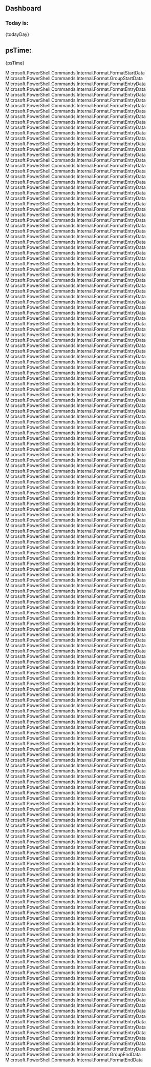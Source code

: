 ## Dashboard

### Today is:
{todayDay}

## psTime:
{psTime}

Microsoft.PowerShell.Commands.Internal.Format.FormatStartData Microsoft.PowerShell.Commands.Internal.Format.GroupStartData Microsoft.PowerShell.Commands.Internal.Format.FormatEntryData Microsoft.PowerShell.Commands.Internal.Format.FormatEntryData Microsoft.PowerShell.Commands.Internal.Format.FormatEntryData Microsoft.PowerShell.Commands.Internal.Format.FormatEntryData Microsoft.PowerShell.Commands.Internal.Format.FormatEntryData Microsoft.PowerShell.Commands.Internal.Format.FormatEntryData Microsoft.PowerShell.Commands.Internal.Format.FormatEntryData Microsoft.PowerShell.Commands.Internal.Format.FormatEntryData Microsoft.PowerShell.Commands.Internal.Format.FormatEntryData Microsoft.PowerShell.Commands.Internal.Format.FormatEntryData Microsoft.PowerShell.Commands.Internal.Format.FormatEntryData Microsoft.PowerShell.Commands.Internal.Format.FormatEntryData Microsoft.PowerShell.Commands.Internal.Format.FormatEntryData Microsoft.PowerShell.Commands.Internal.Format.FormatEntryData Microsoft.PowerShell.Commands.Internal.Format.FormatEntryData Microsoft.PowerShell.Commands.Internal.Format.FormatEntryData Microsoft.PowerShell.Commands.Internal.Format.FormatEntryData Microsoft.PowerShell.Commands.Internal.Format.FormatEntryData Microsoft.PowerShell.Commands.Internal.Format.FormatEntryData Microsoft.PowerShell.Commands.Internal.Format.FormatEntryData Microsoft.PowerShell.Commands.Internal.Format.FormatEntryData Microsoft.PowerShell.Commands.Internal.Format.FormatEntryData Microsoft.PowerShell.Commands.Internal.Format.FormatEntryData Microsoft.PowerShell.Commands.Internal.Format.FormatEntryData Microsoft.PowerShell.Commands.Internal.Format.FormatEntryData Microsoft.PowerShell.Commands.Internal.Format.FormatEntryData Microsoft.PowerShell.Commands.Internal.Format.FormatEntryData Microsoft.PowerShell.Commands.Internal.Format.FormatEntryData Microsoft.PowerShell.Commands.Internal.Format.FormatEntryData Microsoft.PowerShell.Commands.Internal.Format.FormatEntryData Microsoft.PowerShell.Commands.Internal.Format.FormatEntryData Microsoft.PowerShell.Commands.Internal.Format.FormatEntryData Microsoft.PowerShell.Commands.Internal.Format.FormatEntryData Microsoft.PowerShell.Commands.Internal.Format.FormatEntryData Microsoft.PowerShell.Commands.Internal.Format.FormatEntryData Microsoft.PowerShell.Commands.Internal.Format.FormatEntryData Microsoft.PowerShell.Commands.Internal.Format.FormatEntryData Microsoft.PowerShell.Commands.Internal.Format.FormatEntryData Microsoft.PowerShell.Commands.Internal.Format.FormatEntryData Microsoft.PowerShell.Commands.Internal.Format.FormatEntryData Microsoft.PowerShell.Commands.Internal.Format.FormatEntryData Microsoft.PowerShell.Commands.Internal.Format.FormatEntryData Microsoft.PowerShell.Commands.Internal.Format.FormatEntryData Microsoft.PowerShell.Commands.Internal.Format.FormatEntryData Microsoft.PowerShell.Commands.Internal.Format.FormatEntryData Microsoft.PowerShell.Commands.Internal.Format.FormatEntryData Microsoft.PowerShell.Commands.Internal.Format.FormatEntryData Microsoft.PowerShell.Commands.Internal.Format.FormatEntryData Microsoft.PowerShell.Commands.Internal.Format.FormatEntryData Microsoft.PowerShell.Commands.Internal.Format.FormatEntryData Microsoft.PowerShell.Commands.Internal.Format.FormatEntryData Microsoft.PowerShell.Commands.Internal.Format.FormatEntryData Microsoft.PowerShell.Commands.Internal.Format.FormatEntryData Microsoft.PowerShell.Commands.Internal.Format.FormatEntryData Microsoft.PowerShell.Commands.Internal.Format.FormatEntryData Microsoft.PowerShell.Commands.Internal.Format.FormatEntryData Microsoft.PowerShell.Commands.Internal.Format.FormatEntryData Microsoft.PowerShell.Commands.Internal.Format.FormatEntryData Microsoft.PowerShell.Commands.Internal.Format.FormatEntryData Microsoft.PowerShell.Commands.Internal.Format.FormatEntryData Microsoft.PowerShell.Commands.Internal.Format.FormatEntryData Microsoft.PowerShell.Commands.Internal.Format.FormatEntryData Microsoft.PowerShell.Commands.Internal.Format.FormatEntryData Microsoft.PowerShell.Commands.Internal.Format.FormatEntryData Microsoft.PowerShell.Commands.Internal.Format.FormatEntryData Microsoft.PowerShell.Commands.Internal.Format.FormatEntryData Microsoft.PowerShell.Commands.Internal.Format.FormatEntryData Microsoft.PowerShell.Commands.Internal.Format.FormatEntryData Microsoft.PowerShell.Commands.Internal.Format.FormatEntryData Microsoft.PowerShell.Commands.Internal.Format.FormatEntryData Microsoft.PowerShell.Commands.Internal.Format.FormatEntryData Microsoft.PowerShell.Commands.Internal.Format.FormatEntryData Microsoft.PowerShell.Commands.Internal.Format.FormatEntryData Microsoft.PowerShell.Commands.Internal.Format.FormatEntryData Microsoft.PowerShell.Commands.Internal.Format.FormatEntryData Microsoft.PowerShell.Commands.Internal.Format.FormatEntryData Microsoft.PowerShell.Commands.Internal.Format.FormatEntryData Microsoft.PowerShell.Commands.Internal.Format.FormatEntryData Microsoft.PowerShell.Commands.Internal.Format.FormatEntryData Microsoft.PowerShell.Commands.Internal.Format.FormatEntryData Microsoft.PowerShell.Commands.Internal.Format.FormatEntryData Microsoft.PowerShell.Commands.Internal.Format.FormatEntryData Microsoft.PowerShell.Commands.Internal.Format.FormatEntryData Microsoft.PowerShell.Commands.Internal.Format.FormatEntryData Microsoft.PowerShell.Commands.Internal.Format.FormatEntryData Microsoft.PowerShell.Commands.Internal.Format.FormatEntryData Microsoft.PowerShell.Commands.Internal.Format.FormatEntryData Microsoft.PowerShell.Commands.Internal.Format.FormatEntryData Microsoft.PowerShell.Commands.Internal.Format.FormatEntryData Microsoft.PowerShell.Commands.Internal.Format.FormatEntryData Microsoft.PowerShell.Commands.Internal.Format.FormatEntryData Microsoft.PowerShell.Commands.Internal.Format.FormatEntryData Microsoft.PowerShell.Commands.Internal.Format.FormatEntryData Microsoft.PowerShell.Commands.Internal.Format.FormatEntryData Microsoft.PowerShell.Commands.Internal.Format.FormatEntryData Microsoft.PowerShell.Commands.Internal.Format.FormatEntryData Microsoft.PowerShell.Commands.Internal.Format.FormatEntryData Microsoft.PowerShell.Commands.Internal.Format.FormatEntryData Microsoft.PowerShell.Commands.Internal.Format.FormatEntryData Microsoft.PowerShell.Commands.Internal.Format.FormatEntryData Microsoft.PowerShell.Commands.Internal.Format.FormatEntryData Microsoft.PowerShell.Commands.Internal.Format.FormatEntryData Microsoft.PowerShell.Commands.Internal.Format.FormatEntryData Microsoft.PowerShell.Commands.Internal.Format.FormatEntryData Microsoft.PowerShell.Commands.Internal.Format.FormatEntryData Microsoft.PowerShell.Commands.Internal.Format.FormatEntryData Microsoft.PowerShell.Commands.Internal.Format.FormatEntryData Microsoft.PowerShell.Commands.Internal.Format.FormatEntryData Microsoft.PowerShell.Commands.Internal.Format.FormatEntryData Microsoft.PowerShell.Commands.Internal.Format.FormatEntryData Microsoft.PowerShell.Commands.Internal.Format.FormatEntryData Microsoft.PowerShell.Commands.Internal.Format.FormatEntryData Microsoft.PowerShell.Commands.Internal.Format.FormatEntryData Microsoft.PowerShell.Commands.Internal.Format.FormatEntryData Microsoft.PowerShell.Commands.Internal.Format.FormatEntryData Microsoft.PowerShell.Commands.Internal.Format.FormatEntryData Microsoft.PowerShell.Commands.Internal.Format.FormatEntryData Microsoft.PowerShell.Commands.Internal.Format.FormatEntryData Microsoft.PowerShell.Commands.Internal.Format.FormatEntryData Microsoft.PowerShell.Commands.Internal.Format.FormatEntryData Microsoft.PowerShell.Commands.Internal.Format.FormatEntryData Microsoft.PowerShell.Commands.Internal.Format.FormatEntryData Microsoft.PowerShell.Commands.Internal.Format.FormatEntryData Microsoft.PowerShell.Commands.Internal.Format.FormatEntryData Microsoft.PowerShell.Commands.Internal.Format.FormatEntryData Microsoft.PowerShell.Commands.Internal.Format.FormatEntryData Microsoft.PowerShell.Commands.Internal.Format.FormatEntryData Microsoft.PowerShell.Commands.Internal.Format.FormatEntryData Microsoft.PowerShell.Commands.Internal.Format.FormatEntryData Microsoft.PowerShell.Commands.Internal.Format.FormatEntryData Microsoft.PowerShell.Commands.Internal.Format.FormatEntryData Microsoft.PowerShell.Commands.Internal.Format.FormatEntryData Microsoft.PowerShell.Commands.Internal.Format.FormatEntryData Microsoft.PowerShell.Commands.Internal.Format.FormatEntryData Microsoft.PowerShell.Commands.Internal.Format.FormatEntryData Microsoft.PowerShell.Commands.Internal.Format.FormatEntryData Microsoft.PowerShell.Commands.Internal.Format.FormatEntryData Microsoft.PowerShell.Commands.Internal.Format.FormatEntryData Microsoft.PowerShell.Commands.Internal.Format.FormatEntryData Microsoft.PowerShell.Commands.Internal.Format.FormatEntryData Microsoft.PowerShell.Commands.Internal.Format.FormatEntryData Microsoft.PowerShell.Commands.Internal.Format.FormatEntryData Microsoft.PowerShell.Commands.Internal.Format.FormatEntryData Microsoft.PowerShell.Commands.Internal.Format.FormatEntryData Microsoft.PowerShell.Commands.Internal.Format.FormatEntryData Microsoft.PowerShell.Commands.Internal.Format.FormatEntryData Microsoft.PowerShell.Commands.Internal.Format.FormatEntryData Microsoft.PowerShell.Commands.Internal.Format.FormatEntryData Microsoft.PowerShell.Commands.Internal.Format.FormatEntryData Microsoft.PowerShell.Commands.Internal.Format.FormatEntryData Microsoft.PowerShell.Commands.Internal.Format.FormatEntryData Microsoft.PowerShell.Commands.Internal.Format.FormatEntryData Microsoft.PowerShell.Commands.Internal.Format.FormatEntryData Microsoft.PowerShell.Commands.Internal.Format.FormatEntryData Microsoft.PowerShell.Commands.Internal.Format.FormatEntryData Microsoft.PowerShell.Commands.Internal.Format.FormatEntryData Microsoft.PowerShell.Commands.Internal.Format.FormatEntryData Microsoft.PowerShell.Commands.Internal.Format.FormatEntryData Microsoft.PowerShell.Commands.Internal.Format.FormatEntryData Microsoft.PowerShell.Commands.Internal.Format.FormatEntryData Microsoft.PowerShell.Commands.Internal.Format.FormatEntryData Microsoft.PowerShell.Commands.Internal.Format.FormatEntryData Microsoft.PowerShell.Commands.Internal.Format.FormatEntryData Microsoft.PowerShell.Commands.Internal.Format.FormatEntryData Microsoft.PowerShell.Commands.Internal.Format.FormatEntryData Microsoft.PowerShell.Commands.Internal.Format.FormatEntryData Microsoft.PowerShell.Commands.Internal.Format.FormatEntryData Microsoft.PowerShell.Commands.Internal.Format.FormatEntryData Microsoft.PowerShell.Commands.Internal.Format.FormatEntryData Microsoft.PowerShell.Commands.Internal.Format.FormatEntryData Microsoft.PowerShell.Commands.Internal.Format.FormatEntryData Microsoft.PowerShell.Commands.Internal.Format.FormatEntryData Microsoft.PowerShell.Commands.Internal.Format.FormatEntryData Microsoft.PowerShell.Commands.Internal.Format.FormatEntryData Microsoft.PowerShell.Commands.Internal.Format.FormatEntryData Microsoft.PowerShell.Commands.Internal.Format.FormatEntryData Microsoft.PowerShell.Commands.Internal.Format.FormatEntryData Microsoft.PowerShell.Commands.Internal.Format.FormatEntryData Microsoft.PowerShell.Commands.Internal.Format.GroupEndData Microsoft.PowerShell.Commands.Internal.Format.FormatEndData
